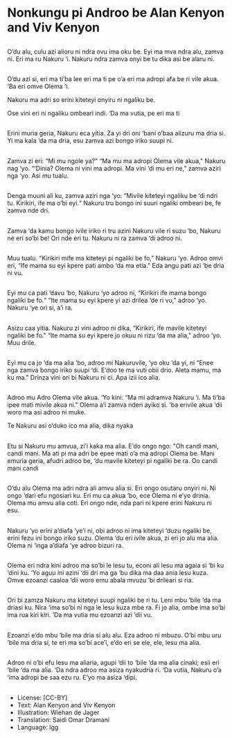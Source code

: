 # Nonkungu pi Androo be Alan Kenyon and Viv Kenyon

##
O’du alu, culu azi alioru
ni ndra ovu ima oku be.
Eyi ma mva ndra alu,
zamva ni. Eri ma ru
Nakuru ‘i.
Nakuru ndra zamva
onyi be tu dika asi be
alaru ni.

##
O’du azi si, eri ma ti’ba
lee eri ma ti pe o’a eri
ma adropi afa be ri vile
akua. ‘Ba eri omve
Olema ‘i.

Nakuru ma adri so erini
kiteteyi onyiru ni
ngaliku be.

Ose vini eri ni ngaliku
ombeari indi. ‘Da ma
vutia, pe eri ma ti

##
Erini muria geria,
Nakuru eca yitia.
Za yi dri oni ‘bani o’baa
alizuru ma dria si.
Yi ma kala ‘da ma dria,
esu zamva azi bongo
iriko suupi ni.

##
Zamva zi eri: “Mi mu
ngole ya?"
“Ma mu ma adropi
Olema vile akua,"
Nakuru nag ‘yo.
“’Dinia? Olema ni vini
ma adropi. Ma vini ‘di
mu eri ne,” zamva aziri
nga ‘yo.
Asi mu tualu.

##
Denga muuni ali ku,
zamva aziri nga ‘yo:
“Mivile kiteteyi ngaliku
be ‘di ndri tu. Kirikiri, ife
ma o’bi eyi.“
Nakuru tru bongo ini
suuri ngaliki ombeari
be, fe zamva nde dri.

##
Zamva ‘da kamu bongo
ivile iriko ri tru azini
Nakuru vile ri suzu ‘bo,
Nakuru ne eri so’bi be!
Ori nde eri tu.
Nakuru ni ra zamva ‘di
adroo ni.

##
Muu tualu.
“Kirikiri mife ma kiteteyi
pi ngaliki be fo,” Nakuru
‘yo.
Adroo omvi eri, “Ife
mama su eyi kpere pati
ambo ‘da ma etia." Eda
angu pati azi ‘be dria ni
vu.

##
Eyi mu ca pati ‘davu
‘bo, Nakuru ‘yo adroo
ni, “Kirikiri ife mama
bongo ngaliki be fo.“
“Ite mama su eyi kpere
yi azi drilea ‘de ri vu,"
adroo ‘yo.
Nakuru ‘ye ori si, a’i ra.

##
Asizu caa yitia.
Nakuru zi vini adroo ni
dika, “Kirikiri, ife mavile
kiteteyi ngaliki be fo."
“Ite mama su eyi kpere
jo okuu ni rizu ‘da ma
alia," adroo ‘yo.
Muu drile.

##
Eyi mu ca jo ‘da ma alia
‘bo, adroo mi
Nakuruvile, ‘yo oku ‘da
yi, ni
“Enee nga zamva
bongo iriko suupi ‘di.
E’doo te ma vuti obii
drio. Aleta mamu, ma
ku ma."
Drinza vini ori bi Nakuru
ni ci. Apa izii ico alia.

##
Adroo mu Adro Olema
vile akua. ‘Yo kini:
“Ma mi adramva
Nakuru ‘i. Ma ti’ba ipee
mati mivile akua ni."
Olema a’i zamva nderi
ayiko si. ‘ba erivile akua
‘dii woro ma asi adroo
ni muke.

Te Nakuru asi o’duko ico
ma alia, dika nyaka

##
Etu si Nakuru mu
amvua, zi’i kaka ma
alia. E’do ongo ngo:
"Oh candi mani, candi
mani.
Ma ati pi ma adri be
epee mati o’a ma
adropi Olema be.
Mani emuria geria,
afudri adroo be, ‘du
mavile kiteteyi pi
ngaliki be ra.
Oo candi mani candi

##
O’du alu Olema ma adri
ndra ali amvu alia si. Eri
ongo osutaru onyiri ni.
Ni ongo ‘dari efu
ngosiari ku. Eri mu ca
akua ‘bo, ece Olema ni
e’yo drinia.
Olema mu amvu alia
coti. Eri ongo nde, nda
pari ni kpere erini
Nakuru ni esu.

##
Nakuru ‘yo erini a’diafa
‘ye’i ni, obi adroo ni ima
kiteteyi ‘duzu ngaliki
be, erini fezu ini bongo
iriko suzu.
Olema ‘du eri ivile akua,
zi eri jo alu ma alia.
Olema ni ‘inga a’diafa
‘ye adroo bizuri ra.

##
Olema eri ndra kini
adroo ma so’bi le lesu
tu, econi ali lesu ma
agaia si ‘bi ku ‘dini ku.
‘Yo aguu ini azini ‘dii dri
ma ga ‘bu dika ma daa
ania lesu kuza.
Omve ezoanzi caaloa
‘dii woro emu abala
mvuzu ‘bi drileari si ria.

##
Ori bi zamza Nakuru ma
kiteteyi suupi ngaliki be
ri tu. Leni mbu ‘bile ‘da
ma driasi ku. Nira ‘ima
so’bi ni nga le lesu kuza
mbe ra.
Fi jo alia, ombe ima
so’bi ima rua kiri kiri.
‘Da ma vutia mu
ezoanzi azi ‘dii vu.

##
Ezoanzi e’do mbu ‘bile
ma dria si alu alu. Eza
adroo ni mbuzu.
O’bi mbu uru ‘bile ma
dria si, te eri ma so’bi
ace’i, e’do eri se ele,
ele, lesu ma alia.

##
Adroo ni o’bi efu lesu
ma aliaria, agupi ‘dii to
‘bile ‘da ma alia cinaki;
esii eri ‘bile ‘da ma alia.
‘Da ndra adroo ma
asiza nyakudria ri.
‘Da vutia, Nakuru o’a
‘ima adropi be saa ezu
ru.
E’yo ma asiza ‘dipi.

##
* License: [CC-BY]
* Text: Alan Kenyon and Viv Kenyon
* Illustration: Wiehan de Jager
* Translation: Saidi Omar Dramani
* Language: lgg
